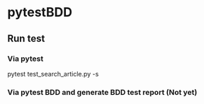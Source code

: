 # pytestBDD

## Run test

### Via pytest

pytest test_search_article.py -s

### Via pytest BDD and generate BDD test report (Not yet)
